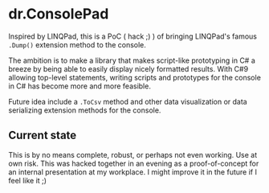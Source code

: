# dr.ConsolePad
Inspired by LINQPad, this is a PoC ( hack ;) ) of bringing LINQPad's famous `.Dump()` extension method to the console.

The ambition is to make a library that makes script-like prototyping in C# a breeze by being able to easily display nicely formatted results. 
With C#9 allowing top-level statements, writing scripts and prototypes for the console in C# has become more and more feasible.

Future idea include a `.ToCsv` method and other data visualization or data serializing extension methods for the console.

## Current state
This is by no means complete, robust, or perhaps not even working. Use at own risk. This was hacked together in an evening as a proof-of-concept for an internal presentation at my workplace. I might improve it in the future if I feel like it ;) 